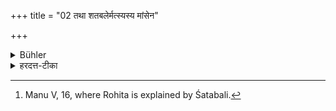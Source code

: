 +++
title = "02 तथा शतबलेर्मत्स्यस्य मांसेन"

+++

<details><summary>Bühler</summary>

2. (The same effect is obtained) by (offering the) flesh (of the fish called) Śatabali, [^2] 


[^2]:  Manu V, 16, where Rohita is explained by Śatabali.
</details>

<details><summary>हरदत्त-टीका</summary>

## सूत्रम्
तथा शतबलेर्मत्स्यस्य मांसेन ॥२॥  
### टिप्पनी
शतबलिर्बहुशल्यको रोहिताख्यः ॥ २ ॥
</details>
